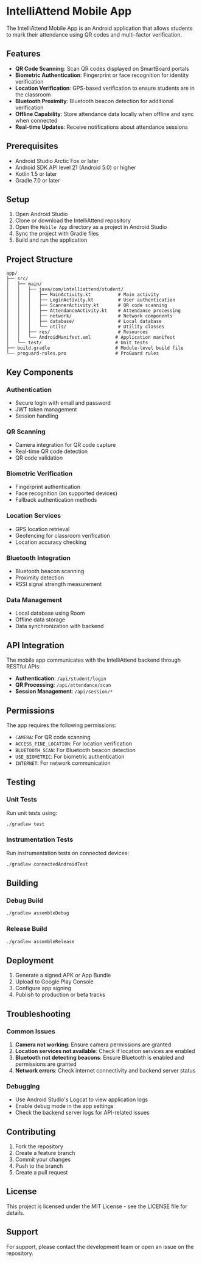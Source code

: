 # IntelliAttend Mobile App

The IntelliAttend Mobile App is an Android application that allows students to mark their attendance using QR codes and multi-factor verification.

## Features

- **QR Code Scanning**: Scan QR codes displayed on SmartBoard portals
- **Biometric Authentication**: Fingerprint or face recognition for identity verification
- **Location Verification**: GPS-based verification to ensure students are in the classroom
- **Bluetooth Proximity**: Bluetooth beacon detection for additional verification
- **Offline Capability**: Store attendance data locally when offline and sync when connected
- **Real-time Updates**: Receive notifications about attendance sessions

## Prerequisites

- Android Studio Arctic Fox or later
- Android SDK API level 21 (Android 5.0) or higher
- Kotlin 1.5 or later
- Gradle 7.0 or later

## Setup

1. Open Android Studio
2. Clone or download the IntelliAttend repository
3. Open the `Mobile App` directory as a project in Android Studio
4. Sync the project with Gradle files
5. Build and run the application

## Project Structure

```
app/
├── src/
│   ├── main/
│   │   ├── java/com/intelliattend/student/
│   │   │   ├── MainActivity.kt          # Main activity
│   │   │   ├── LoginActivity.kt         # User authentication
│   │   │   ├── ScannerActivity.kt       # QR code scanning
│   │   │   ├── AttendanceActivity.kt    # Attendance processing
│   │   │   ├── network/                 # Network components
│   │   │   ├── database/                # Local database
│   │   │   └── utils/                   # Utility classes
│   │   ├── res/                         # Resources
│   │   └── AndroidManifest.xml         # Application manifest
│   └── test/                           # Unit tests
├── build.gradle                        # Module-level build file
└── proguard-rules.pro                  # ProGuard rules
```

## Key Components

### Authentication
- Secure login with email and password
- JWT token management
- Session handling

### QR Scanning
- Camera integration for QR code capture
- Real-time QR code detection
- QR code validation

### Biometric Verification
- Fingerprint authentication
- Face recognition (on supported devices)
- Fallback authentication methods

### Location Services
- GPS location retrieval
- Geofencing for classroom verification
- Location accuracy checking

### Bluetooth Integration
- Bluetooth beacon scanning
- Proximity detection
- RSSI signal strength measurement

### Data Management
- Local database using Room
- Offline data storage
- Data synchronization with backend

## API Integration

The mobile app communicates with the IntelliAttend backend through RESTful APIs:

- **Authentication**: `/api/student/login`
- **QR Processing**: `/api/attendance/scan`
- **Session Management**: `/api/session/*`

## Permissions

The app requires the following permissions:

- `CAMERA`: For QR code scanning
- `ACCESS_FINE_LOCATION`: For location verification
- `BLUETOOTH_SCAN`: For Bluetooth beacon detection
- `USE_BIOMETRIC`: For biometric authentication
- `INTERNET`: For network communication

## Testing

### Unit Tests
Run unit tests using:
```bash
./gradlew test
```

### Instrumentation Tests
Run instrumentation tests on connected devices:
```bash
./gradlew connectedAndroidTest
```

## Building

### Debug Build
```bash
./gradlew assembleDebug
```

### Release Build
```bash
./gradlew assembleRelease
```

## Deployment

1. Generate a signed APK or App Bundle
2. Upload to Google Play Console
3. Configure app signing
4. Publish to production or beta tracks

## Troubleshooting

### Common Issues

1. **Camera not working**: Ensure camera permissions are granted
2. **Location services not available**: Check if location services are enabled
3. **Bluetooth not detecting beacons**: Ensure Bluetooth is enabled and permissions are granted
4. **Network errors**: Check internet connectivity and backend server status

### Debugging

- Use Android Studio's Logcat to view application logs
- Enable debug mode in the app settings
- Check the backend server logs for API-related issues

## Contributing

1. Fork the repository
2. Create a feature branch
3. Commit your changes
4. Push to the branch
5. Create a pull request

## License

This project is licensed under the MIT License - see the LICENSE file for details.

## Support

For support, please contact the development team or open an issue on the repository.
